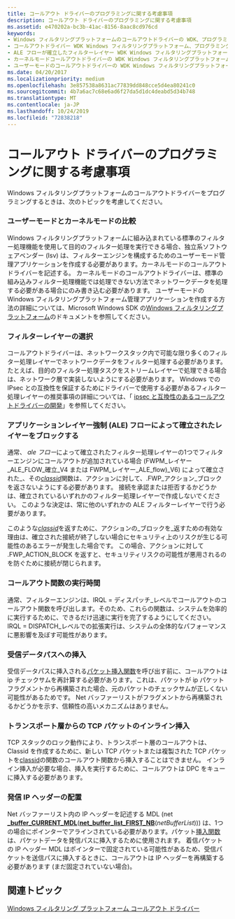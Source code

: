 ```yaml
---
title: コールアウト ドライバーのプログラミングに関する考慮事項
description: コールアウト ドライバーのプログラミングに関する考慮事項
ms.assetid: e470202a-bc3b-41ac-8156-8aac8cd976cd
keywords:
- Windows フィルタリングプラットフォームのコールアウトドライバーの WDK、プログラミングに関する考慮事項
- コールアウトドライバー WDK Windows フィルタリングプラットフォーム、プログラミングに関する考慮事項
- ALE フローが確立したフィルターレイヤー WDK Windows フィルタリングプラットフォーム
- カーネルモードコールアウトドライバーの WDK Windows フィルタリングプラットフォーム
- ユーザーモードのコールアウトドライバーの WDK Windows フィルタリングプラットフォーム
ms.date: 04/20/2017
ms.localizationpriority: medium
ms.openlocfilehash: 3e857538a8631ac77839dd848cce5d4ea80241c0
ms.sourcegitcommit: 4b7a6ac7c68e6ad6f27da5d1dc4deabd5d34b748
ms.translationtype: MT
ms.contentlocale: ja-JP
ms.lasthandoff: 10/24/2019
ms.locfileid: "72838218"
---
```

# <a name="callout-driver-programming-considerations"></a>コールアウト ドライバーのプログラミングに関する考慮事項


Windows フィルタリングプラットフォームのコールアウトドライバーをプログラミングするときは、次のトピックを考慮してください。

### <a href="" id="user-mode-vs--kernel-mode"></a>ユーザーモードとカーネルモードの比較

Windows フィルタリングプラットフォームに組み込まれている標準のフィルター処理機能を使用して目的のフィルター処理を実行できる場合、独立系ソフトウェアベンダー (Isv) は、フィルターエンジンを構成するためのユーザーモード管理アプリケーションを作成する必要があります。カーネルモードのコールアウトドライバーを記述する。 カーネルモードのコールアウトドライバーは、標準の組み込みフィルター処理機能では処理できない方法でネットワークデータを処理する必要がある場合にのみ書き込む必要があります。 ユーザーモードの Windows フィルタリングプラットフォーム管理アプリケーションを作成する方法の詳細については、Microsoft Windows SDK の[Windows フィルタリングプラットフォーム](https://go.microsoft.com/fwlink/p/?linkid=90220)のドキュメントを参照してください。

### <a name="choice-of-filtering-layer"></a>フィルターレイヤーの選択

コールアウトドライバーは、ネットワークスタック内で可能な限り多くのフィルター処理レイヤーでネットワークデータをフィルター処理する必要があります。 たとえば、目的のフィルター処理タスクをストリームレイヤーで処理できる場合は、ネットワーク層で実装しないようにする必要があります。 Windows での IPsec との互換性を保証するためにドライバーで使用する必要があるフィルター処理レイヤーの推奨事項の詳細については、「 [ipsec と互換性のあるコールアウトドライバーの開発](developing-ipsec-compatible-callout-drivers.md)」を参照してください。

### <a href="" id="blocking-at-the-application-layer-enforcement--ale--flow-established-l"></a>アプリケーションレイヤー強制 (ALE) フローによって確立されたレイヤーをブロックする

通常、 *ale フロー*によって確立されたフィルター処理レイヤーの1つでフィルターエンジンにコールアウトが追加されている場合 (FWPM\_レイヤー\_ALE\_FLOW\_確立\_V4 または FWPM\_レイヤー\_ALE\_flow)\_V6) によって確立された\_、その[*classid*](https://docs.microsoft.com/windows-hardware/drivers/ddi/fwpsk/nc-fwpsk-fwps_callout_classify_fn0)関数は、アクションに対して、.FWP\_アクション\_ブロックを返さないようにする必要があります。 接続を承認または拒否するかどうかは、確立されているいずれかのフィルター処理レイヤーで作成しないでください。 このような決定は、常に他のいずれかの ALE フィルターレイヤーで行う必要があります。

このような[*classid*](https://docs.microsoft.com/windows-hardware/drivers/ddi/fwpsk/nc-fwpsk-fwps_callout_classify_fn0)を返すために、アクションの\_ブロックを\_返すための有効な理由は、確立された接続が終了しない場合にセキュリティ上のリスクが生じる可能性のあるエラーが発生した場合です。 この場合、アクションに対して .FWP\_ACTION\_BLOCK を返すと、セキュリティリスクの可能性が悪用されるのを防ぐために接続が閉じられます。

### <a name="callout-function-execution-time"></a>コールアウト関数の実行時間

通常、フィルターエンジンは、IRQL = ディスパッチ\_レベルでコールアウトのコールアウト関数を呼び出します。そのため、これらの関数は、システムを効率的に実行するために、できるだけ迅速に実行を完了するようにしてください。 IRQL = DISPATCH\_レベルでの拡張実行は、システムの全体的なパフォーマンスに悪影響を及ぼす可能性があります。

### <a name="injecting-into-the-receive-data-path"></a>受信データパスへの挿入

受信データパスに挿入される[パケット挿入関数](packet-injection-functions.md)を呼び出す前に、コールアウトは ip チェックサムを再計算する必要があります。これは、パケットが ip パケットフラグメントから再構築された場合、元のパケットのチェックサムが正しくない可能性があるためです。 Net バッファーリストがフラグメントから再構築されるかどうかを示す、信頼性の高いメカニズムはありません。

### <a name="inline-injection-of-tcp-packet-from-transport-layers"></a>トランスポート層からの TCP パケットのインライン挿入

TCP スタックのロック動作により、トランスポート層のコールアウトは、Classid を作成するために、新しい TCP パケットまたは複製された TCP パケットを[classid](https://docs.microsoft.com/windows-hardware/drivers/ddi/_netvista/)の関数のコールアウト関数から挿入することはできません。 インライン挿入が必要な場合、挿入を実行するために、コールアウトは DPC をキューに挿入する必要があります。

### <a name="outgoing-ip-header-alignment"></a>発信 IP ヘッダーの配置

Net バッファーリスト内の IP ヘッダーを記述する MDL (net[ **\_buffer\_CURRENT\_MDL**](https://docs.microsoft.com/windows-hardware/drivers/network/net-buffer-current-mdl)([**net\_buffer\_list\_FIRST\_NB**](https://docs.microsoft.com/windows-hardware/drivers/network/net-buffer-list-first-nb)(*netBufferList*))) は、1つの場合にポインターでアラインされている必要があります。パケット[挿入関数](packet-injection-functions.md)は、パケットデータを発信パスに挿入するために使用されます。 着信パケットの IP ヘッダー MDL はポインターで固定されている可能性があるため、受信パケットを送信パスに挿入するときに、コールアウトは IP ヘッダーを再構築する必要があります (まだ固定されていない場合)。

## <a name="related-topics"></a>関連トピック


[Windows フィルタリング プラットフォーム コールアウト ドライバー](windows-filtering-platform-callout-drivers2.md)

 

 






